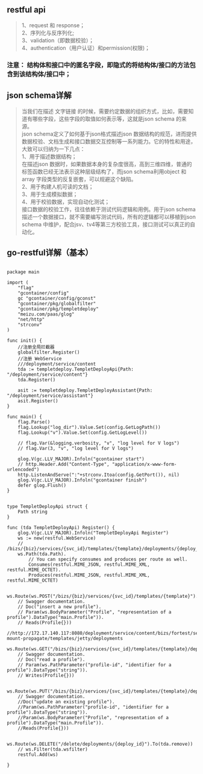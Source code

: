 ## restful api
>1、request 和 response；<br>
>2、序列化与反序列化;<br>
>3、validation（即数据校验）；<br>
>4、authentication（用户认证）和permission(权限)；<br>
### 注意： 结构体和接口中的匿名字段，即隐式的将结构体/接口的方法包含到该结构体/接口中；<br>
## json schema详解
>当我们在描述 文字链接 的时候，需要约定数据的组织方式，比如，需要知道有哪些字段，这些字段的取值如何表示等，这就是json schema 的来源。<br>
> json schema定义了如何基于json格式描述json 数据结构的规范，进而提供数据校验、文档生成和接口数据交互控制等一系列能力。它的特性和用途，大致可以归纳为一下几点：<br>
> 1、用于描述数据结构；<br>
> 在描述json 数据时，如果数据本身的复杂度很高，高到三维四维，普通的标签函数已经无法表示这种层级结构了，而json schema利用object 和 array 字段类型的反复嵌套，可以规避这个缺陷。<br>
> 2、用于构建人机可读的文档；<br>
> 3、用于生成模拟数据；<br>
> 4、用于校验数据，实现自动化测试；<br>
> 接口数据的校验工作，往往依赖于测试代码逻辑和用例。用于json schema 描述一个数据接口，就不需要编写测试代码，所有的逻辑都可以移植到json schema 中维护，配合jsv、tv4等第三方校验工具，接口测试可以真正的自动化。<br>
## go-restful详解（基本）
<pre><code>
package main

import (
	"flag"
	"gcontainer/config"
	gc "gcontainer/config/gconst"
	"gcontainer/pkg/globalfilter"
	"gcontainer/pkg/templetdeploy"
	"meizu.com/paas/glog"
	"net/http"
	"strconv"
)

func init() {
	//注册全局拦截器
	globalfilter.Register()
	//注册 WebService
	///deployment/service/content
	tda := templetdeploy.TempletDeployApi{Path: "/deployment/service/content"}
	tda.Register()

	asit := templetdeploy.TempletDeployAssistant{Path: "/deployment/service/assistant"}
	asit.Register()
}

func main() {
	flag.Parse()
	flag.Lookup("log_dir").Value.Set(config.GetLogPath())
	flag.Lookup("v").Value.Set(config.GetLogLevel())

	// flag.Var(&logging.verbosity, "v", "log level for V logs")
	// flag.Var(3, "v", "log level for V logs")

	glog.V(gc.LLV_MAJOR).Infoln("gcontainer start")
	// http.Header.Add("Content-Type", "application/x-www-form-urlencoded")
	http.ListenAndServe(":"+strconv.Itoa(config.GetPort()), nil)
	glog.V(gc.LLV_MAJOR).Infoln("gcontainer finish")
	defer glog.Flush()
}


type TempletDeployApi struct {
	Path string
}

func (tda TempletDeployApi) Register() {
	glog.V(gc.LLV_MAJOR).Infoln("TempletDeployApi Register")
	ws := new(restful.WebService)
	// /bizs/{biz}/services/{svc_id}/templates/{template}/deployments/{deploy_id}
	ws.Path(tda.Path).
		// You can specify consumes and produces per route as well.
		Consumes(restful.MIME_JSON, restful.MIME_XML, restful.MIME_OCTET).
		Produces(restful.MIME_JSON, restful.MIME_XML, restful.MIME_OCTET)

	ws.Route(ws.POST("/bizs/{biz}/services/{svc_id}/templates/{template}").To(tda.insert))
	// Swagger documentation.
	// Doc("insert a new profile").
	// Param(ws.BodyParameter("Profile", "representation of a profile").DataType("main.Profile")).
	// Reads(Profile{}))
	//http://172.17.140.117:8080/deployment/service/content/bizs/fortest/services/jetty-mount-propagate/templates/jetty/deployments
	ws.Route(ws.GET("/bizs/{biz}/services/{svc_id}/templates/{template}/deployments/{deploy_id}").To(tda.read))
	// Swagger documentation.
	// Doc("read a profile").
	// Param(ws.PathParameter("profile-id", "identifier for a profile").DataType("string")).
	// Writes(Profile{}))

	ws.Route(ws.PUT("/bizs/{biz}/services/{svc_id}/templates/{template}/deployments/{deploy_id}").To(tda.update))
	// Swagger documentation.
	//Doc("update an existing profile").
	//Param(ws.PathParameter("profile-id", "identifier for a profile").DataType("string")).
	//Param(ws.BodyParameter("Profile", "representation of a profile").DataType("main.Profile")).
	//Reads(Profile{}))

	ws.Route(ws.DELETE("/delete/deployments/{deploy_id}").To(tda.remove))
	// ws.Filter(tda.wsfilter)
	restful.Add(ws)

}

</code></pre>